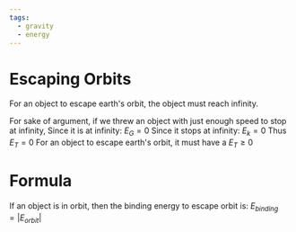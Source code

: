 ```yaml
---
tags:
  - gravity
  - energy
---
```

# Escaping Orbits
For an object to escape earth's orbit, the object must reach infinity. 

For sake of argument, if we threw an object with just enough speed to stop at infinity,
Since it is at infinity: $E_{G} = 0$
Since it stops at infinity: $E_{k} = 0$
Thus $E_{T} = 0$
For an object to escape earth's orbit, it must have a $E_{T}\geq 0$
# Formula
If an object is in orbit, then the binding energy to escape orbit is:
$E_{binding} = |E_{orbit}|$
